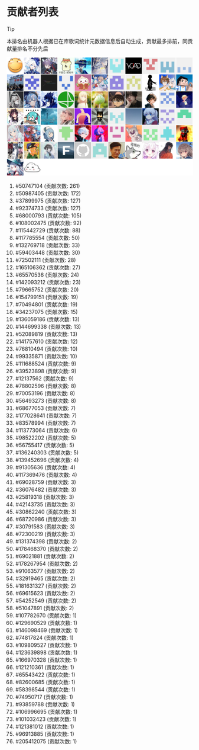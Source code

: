 # 贡献者列表

> [!TIP]
> 本排名由机器人根据已在库歌词统计元数据信息后自动生成，贡献最多排前，同贡献量排名不分先后

![贡献者头像画廊](./CONTRIBUTORS.svg)

1. #50747104 (贡献次数: 261)
2. #50987405 (贡献次数: 172)
3. #37899975 (贡献次数: 127)
4. #92374733 (贡献次数: 127)
5. #68000793 (贡献次数: 105)
6. #108002475 (贡献次数: 92)
7. #115442729 (贡献次数: 88)
8. #117785554 (贡献次数: 50)
9. #132769718 (贡献次数: 33)
10. #59403448 (贡献次数: 30)
11. #72502111 (贡献次数: 28)
12. #165106362 (贡献次数: 27)
13. #65570536 (贡献次数: 24)
14. #142093212 (贡献次数: 23)
15. #79665752 (贡献次数: 20)
16. #154799151 (贡献次数: 19)
17. #70494801 (贡献次数: 19)
18. #34237075 (贡献次数: 15)
19. #136059186 (贡献次数: 13)
20. #144699338 (贡献次数: 13)
21. #52089819 (贡献次数: 13)
22. #141757610 (贡献次数: 12)
23. #76810494 (贡献次数: 10)
24. #99335871 (贡献次数: 10)
25. #111688524 (贡献次数: 9)
26. #39523898 (贡献次数: 9)
27. #12137562 (贡献次数: 9)
28. #78802596 (贡献次数: 8)
29. #70053196 (贡献次数: 8)
30. #56493273 (贡献次数: 8)
31. #68677053 (贡献次数: 7)
32. #177028641 (贡献次数: 7)
33. #83578994 (贡献次数: 7)
34. #113773064 (贡献次数: 6)
35. #98522202 (贡献次数: 5)
36. #56755417 (贡献次数: 5)
37. #136240303 (贡献次数: 5)
38. #139452696 (贡献次数: 4)
39. #91305636 (贡献次数: 4)
40. #117369476 (贡献次数: 4)
41. #69028759 (贡献次数: 3)
42. #36076482 (贡献次数: 3)
43. #25819318 (贡献次数: 3)
44. #42143735 (贡献次数: 3)
45. #30862240 (贡献次数: 3)
46. #68720986 (贡献次数: 3)
47. #30791583 (贡献次数: 3)
48. #72300219 (贡献次数: 3)
49. #131374398 (贡献次数: 2)
50. #178468370 (贡献次数: 2)
51. #69021881 (贡献次数: 2)
52. #178267954 (贡献次数: 2)
53. #91063577 (贡献次数: 2)
54. #32919465 (贡献次数: 2)
55. #181631327 (贡献次数: 2)
56. #69615623 (贡献次数: 2)
57. #54252549 (贡献次数: 2)
58. #51047891 (贡献次数: 2)
59. #107782670 (贡献次数: 1)
60. #129690529 (贡献次数: 1)
61. #146098469 (贡献次数: 1)
62. #74817824 (贡献次数: 1)
63. #109809527 (贡献次数: 1)
64. #123639898 (贡献次数: 1)
65. #166970328 (贡献次数: 1)
66. #121210361 (贡献次数: 1)
67. #65543422 (贡献次数: 1)
68. #82600685 (贡献次数: 1)
69. #58398544 (贡献次数: 1)
70. #74950717 (贡献次数: 1)
71. #93859788 (贡献次数: 1)
72. #106996695 (贡献次数: 1)
73. #101032423 (贡献次数: 1)
74. #121381012 (贡献次数: 1)
75. #96913885 (贡献次数: 1)
76. #205412075 (贡献次数: 1)
